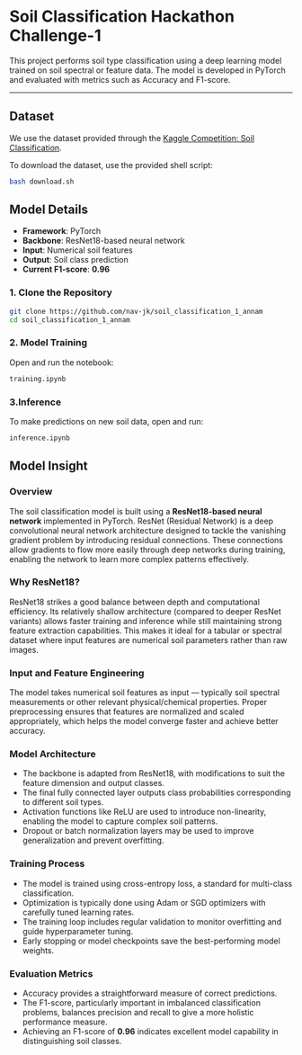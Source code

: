 #  Soil Classification Hackathon Challenge-1

This project performs soil type classification using a deep learning model trained on soil spectral or feature data. The model is developed in PyTorch and evaluated with metrics such as Accuracy and F1-score.

---

##  Dataset

We use the dataset provided through the [Kaggle Competition: Soil Classification](https://www.kaggle.com/competitions/soil-classification).

To download the dataset, use the provided shell script:

```bash
bash download.sh
```
##  Model Details

- **Framework**: PyTorch  
- **Backbone**: ResNet18-based neural network  
- **Input**: Numerical soil features  
- **Output**: Soil class prediction  
- **Current F1-score**: **0.96**

### 1. Clone the Repository

```bash
git clone https://github.com/nav-jk/soil_classification_1_annam
cd soil_classification_1_annam
```
### 2. Model Training

Open and run the notebook:

```markdown
training.ipynb
```
### 3.Inference

To make predictions on new soil data, open and run:

```markdown
inference.ipynb
```
##  Model Insight

### Overview

The soil classification model is built using a **ResNet18-based neural network** implemented in PyTorch. ResNet (Residual Network) is a deep convolutional neural network architecture designed to tackle the vanishing gradient problem by introducing residual connections. These connections allow gradients to flow more easily through deep networks during training, enabling the network to learn more complex patterns effectively.

### Why ResNet18?

ResNet18 strikes a good balance between depth and computational efficiency. Its relatively shallow architecture (compared to deeper ResNet variants) allows faster training and inference while still maintaining strong feature extraction capabilities. This makes it ideal for a tabular or spectral dataset where input features are numerical soil parameters rather than raw images.

### Input and Feature Engineering

The model takes numerical soil features as input — typically soil spectral measurements or other relevant physical/chemical properties. Proper preprocessing ensures that features are normalized and scaled appropriately, which helps the model converge faster and achieve better accuracy.

### Model Architecture

- The backbone is adapted from ResNet18, with modifications to suit the feature dimension and output classes.
- The final fully connected layer outputs class probabilities corresponding to different soil types.
- Activation functions like ReLU are used to introduce non-linearity, enabling the model to capture complex soil patterns.
- Dropout or batch normalization layers may be used to improve generalization and prevent overfitting.

### Training Process

- The model is trained using cross-entropy loss, a standard for multi-class classification.
- Optimization is typically done using Adam or SGD optimizers with carefully tuned learning rates.
- The training loop includes regular validation to monitor overfitting and guide hyperparameter tuning.
- Early stopping or model checkpoints save the best-performing model weights.

### Evaluation Metrics

- Accuracy provides a straightforward measure of correct predictions.
- The F1-score, particularly important in imbalanced classification problems, balances precision and recall to give a more holistic performance measure.
- Achieving an F1-score of **0.96** indicates excellent model capability in distinguishing soil classes.


